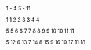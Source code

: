 1 - 4
5 - 11

1   1
2   2
3	3
4	4
	
5	5
6	6
7	7
8	8
9	9
10	10
11	11

5	12
6	13
7	14
8	15
9	16
10	17
11	18

